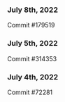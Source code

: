 ### July 8th, 2022

Commit #179519

### July 5th, 2022

Commit #314353


### July 4th, 2022

Commit #72281

